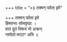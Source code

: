 +++
title = "०३ तक्मन् पर्वता इमे"

+++
तक्मन् पर्वता इमे  
हिमवन्तः सोमपृष्ठाः ।  
वातं दूतं भिषजं नो अक्रन्  
नश्येतो मरटाꣳ अभि ॥
